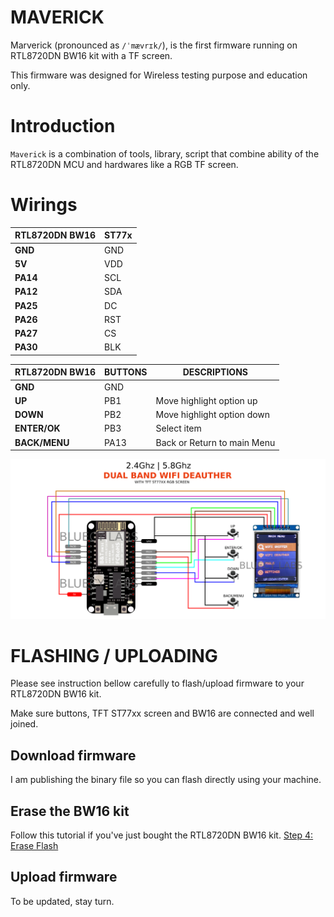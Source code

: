 # MAVERICK

Marverick (pronounced as `/ˈmævrɪk/`), is the first firmware running on RTL8720DN BW16 kit with a TF screen.

This firmware was designed for Wireless testing purpose and education only.

# Introduction

`Maverick` is a combination of tools, library, script that combine ability of the RTL8720DN MCU and hardwares like a RGB TF screen.

# Wirings
| **RTL8720DN BW16** | **ST77x** |
| ------------------ | --------- |
| **GND**            | GND       |
| **5V**             | VDD       |
| **PA14**           | SCL       |
| **PA12**           | SDA       |
| **PA25**           | DC        |
| **PA26**           | RST       |
| **PA27**           | CS        |
| **PA30**           | BLK       |

| **RTL8720DN BW16** | **BUTTONS** | **DESCRIPTIONS**                |
| ------------------ | ------------ | --------------------------- |
| **GND**            | GND          |                             |
| **UP**             | PB1          | Move highlight option up    |
| **DOWN**           | PB2          | Move highlight option down  |
| **ENTER/OK**       | PB3          | Select item                 |
| **BACK/MENU**      | PA13         | Back or Return to main Menu |

![maverick wirings](./image/maverick.png)

# FLASHING / UPLOADING
Please see instruction bellow carefully to flash/upload firmware to your RTL8720DN BW16 kit.

Make sure buttons, TFT ST77xx screen and BW16 are connected and well joined.

## Download firmware
I am publishing the binary file so you can flash directly using your machine.

## Erase the BW16 kit
Follow this tutorial if you've just bought the RTL8720DN BW16 kit. [Step 4: Erase Flash](https://www.amebaiot.com/en/amebad-bw16-arduino-getting-started/)

## Upload firmware
To be updated, stay turn.

